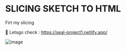 # SLICING SKETCH TO HTML

Firt my slicing <br />

🔗 Letsgo check : https://seal-project1.netlify.app/

![image](https://user-images.githubusercontent.com/49223890/148779000-b7893721-3540-4edf-89a0-d697bb4c54e8.png)
